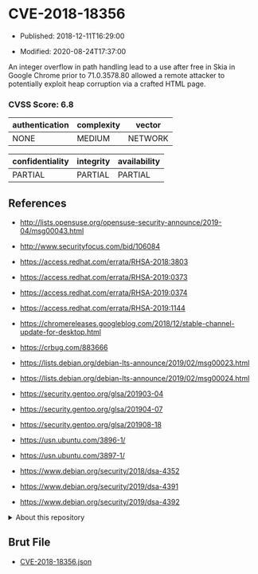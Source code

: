 # CVE-2018-18356

- Published: 2018-12-11T16:29:00

- Modified: 2020-08-24T17:37:00

An integer overflow in path handling lead to a use after free in Skia in Google Chrome prior to 71.0.3578.80 allowed a remote attacker to potentially exploit heap corruption via a crafted HTML page.

### CVSS Score: **6.8**

| authentication | complexity | vector |
| --- | --- | --- |
| NONE | MEDIUM | NETWORK |

| confidentiality | integrity | availability |
| --- | --- | --- |
| PARTIAL | PARTIAL | PARTIAL |

## References

* http://lists.opensuse.org/opensuse-security-announce/2019-04/msg00043.html

* http://www.securityfocus.com/bid/106084

* https://access.redhat.com/errata/RHSA-2018:3803

* https://access.redhat.com/errata/RHSA-2019:0373

* https://access.redhat.com/errata/RHSA-2019:0374

* https://access.redhat.com/errata/RHSA-2019:1144

* https://chromereleases.googleblog.com/2018/12/stable-channel-update-for-desktop.html

* https://crbug.com/883666

* https://lists.debian.org/debian-lts-announce/2019/02/msg00023.html

* https://lists.debian.org/debian-lts-announce/2019/02/msg00024.html

* https://security.gentoo.org/glsa/201903-04

* https://security.gentoo.org/glsa/201904-07

* https://security.gentoo.org/glsa/201908-18

* https://usn.ubuntu.com/3896-1/

* https://usn.ubuntu.com/3897-1/

* https://www.debian.org/security/2018/dsa-4352

* https://www.debian.org/security/2019/dsa-4391

* https://www.debian.org/security/2019/dsa-4392

<details>
<summary>About this repository</summary> 

  This repository is part of the project [Live Hack CVE](https://github.com/Live-Hack-CVE). Main website can be found [www.live-hack.org](https://www.live-hack.org) 
  
  Made by [Sn0wAlice](https://github.com/Sn0wAlice) for the people that care about security and need to have a feed of the latest CVEs. Hope you enjoy it, don't forget to star the repo and follow me on [Twitter](https://twitter.com/Sn0wAlice) and [Github](https://github.com/Sn0wAlice). And that is my [personnal website](https://www.alice-snow.me/)

  - [Home Page](https://github.com/Live-Hack-CVE)
  - [Framework](https://github.com/Live-Hack-CVE/cve-framework)
  - [CVE database](https://github.com/Live-Hack-CVE/full_database)
  - [Changelog](https://github.com/Live-Hack-CVE/Changelog)
</details>

## Brut File

* [CVE-2018-18356.json](https://raw.githubusercontent.com/Live-Hack-CVE/full_database/main/cves/2018/CVE-2018-18356.json)

